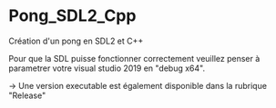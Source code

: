# Pong_SDL2_Cpp
 Création d'un pong en SDL2 et C++
 
 Pour que la SDL puisse fonctionner correctement veuillez penser à parametrer votre visual studio 2019 en "debug x64". 
 
-> Une version executable est également disponible dans la rubrique "Release"
 


